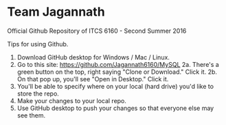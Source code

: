 Team Jagannath
==============
Official Github Repository of ITCS 6160 - Second Summer 2016

Tips for using Github. 
1. Download GitHub desktop for Windows / Mac / Linux. 
2. Go to this site: https://github.com/Jagannath6160/MySQL
2a. There's a green button on the top, right saying "Clone or Download." Click it.
2b. On that pop up, you'll see "Open in Desktop." Click it. 
3. You'll be able to specify where on your local (hard drive) you'd like to store the repo. 
4. Make your changes to your local repo. 
5. Use GitHub desktop to push your changes so that everyone else may see them. 


